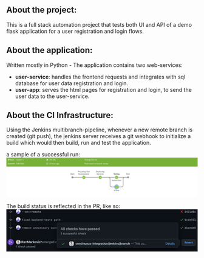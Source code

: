 ## About the project:

This is a full stack automation project that tests both UI and API of a demo flask application for a user registration and login flows.

## About the application:

Written mostly in Python - The application contains two web-services:
    
* **user-service**: handles the frontend requests and integrates with sql database for user data registration and login.
* **user-app**: serves the html pages for registration and login, to send the user data to the user-service.

## About the CI Infrastructure:

Using the Jenkins multibranch-pipeline, whenever a new remote branch is created (git push), the jenkins server receives a git webhook to initialize a build which would then build, run and test the application.

a sample of a successful run:
![img.png](img.png)

The build status is reflected in the PR, like so:
![img_1.png](img_1.png)